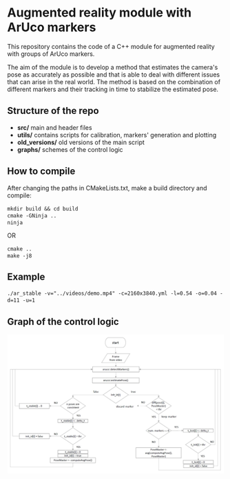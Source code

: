# Augmented reality module with ArUco markers
<p>This repository contains the code of a C++ module for augmented reality with groups of ArUco markers. </p>
<p>The aim of the module is to develop a method that estimates the camera's pose as accurately as possible and that is able to deal with different issues that can arise in the real world. The method is based on the combination of different markers and their tracking in time to stabilize the estimated pose. </p>

## Structure of the repo
+ **src/**          main and header files
+ **utils/**        contains scripts for calibration, markers' generation and plotting
+ **old_versions/** old versions of the main script
+ **graphs/**       schemes of the control logic

## How to compile
After changing the paths in CMakeLists.txt, make a build directory and compile:
```
mkdir build && cd build
cmake -GNinja ..
ninja
```
OR
```
cmake ..
make -j8
```
## Example
```
./ar_stable -v="../videos/demo.mp4" -c=2160x3840.yml -l=0.54 -o=0.04 -d=11 -u=1
```
## Graph of the control logic
![plot](./graphs/scheme1.jpg)
